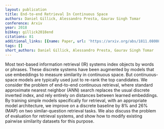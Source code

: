 ```yaml
---
layout: publication
title: End-to-end Retrieval In Continuous Space
authors: Daniel Gillick, Alessandro Presta, Gaurav Singh Tomar
conference: Arxiv
year: 2018
bibkey: gillick2018end
citations: 81
additional_links: [{name: Paper, url: 'https://arxiv.org/abs/1811.08008'}]
tags: []
short_authors: Daniel Gillick, Alessandro Presta, Gaurav Singh Tomar
---
```

Most text-based information retrieval (IR) systems index objects by words or
phrases. These discrete systems have been augmented by models that use
embeddings to measure similarity in continuous space. But continuous-space
models are typically used just to re-rank the top candidates. We consider the
problem of end-to-end continuous retrieval, where standard approximate nearest
neighbor (ANN) search replaces the usual discrete inverted index, and rely
entirely on distances between learned embeddings. By training simple models
specifically for retrieval, with an appropriate model architecture, we improve
on a discrete baseline by 8% and 26% (MAP) on two similar-question retrieval
tasks. We also discuss the problem of evaluation for retrieval systems, and
show how to modify existing pairwise similarity datasets for this purpose.